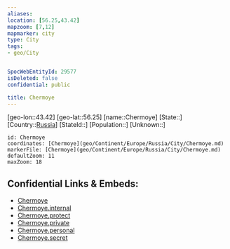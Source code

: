 ```yaml
---
aliases: 
location: [56.25,43.42]
mapzoom: [7,12] 
mapmarker: city 
type: City
tags:
- geo/City


SpocWebEntityId: 29577
isDeleted: false
confidential: public

title: Chermoye
---
```

[geo-lon::43.42]
[geo-lat::56.25]
[name::Chermoye]
[State::]
[Country::[Russia](geo/Continent/Europe/Russia.md)]
[StateId::]
[Population::]
[Unknown::]


```leaflet
id: Chermoye
coordinates: [Chermoye](geo/Continent/Europe/Russia/City/Chermoye.md)
markerFile: [Chermoye](geo/Continent/Europe/Russia/City/Chermoye.md)
defaultZoom: 11 
maxZoom: 18
```


## Confidential Links & Embeds: 
- [Chermoye](../../../../../../_public/geo/Continent/Europe/Russia/City/Chermoye.md) 
- [Chermoye.internal](../../../../../../_internal/geo/Continent/Europe/Russia/City/Chermoye.internal.md) 
- [Chermoye.protect](../../../../../../_protect/geo/Continent/Europe/Russia/City/Chermoye.protect.md) 
- [Chermoye.private](../../../../../../_private/geo/Continent/Europe/Russia/City/Chermoye.private.md) 
- [Chermoye.personal](../../../../../../_personal/geo/Continent/Europe/Russia/City/Chermoye.personal.md) 
- [Chermoye.secret](../../../../../../_secret/geo/Continent/Europe/Russia/City/Chermoye.secret.md) 
